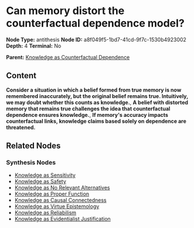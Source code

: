# Can memory distort the counterfactual dependence model?

**Node Type:** antithesis
**Node ID:** a8f049f5-1bd7-41cd-9f7c-1530b4923002
**Depth:** 4
**Terminal:** No

**Parent:** [Knowledge as Counterfactual Dependence](knowledge-as-counterfactual-dependence-synthesis-f3125824-fd46-42f4-ab3a-b8c13b855a7f.md)

## Content

**Consider a situation in which a belief formed from true memory is now remembered inaccurately, but the original belief remains true. Intuitively, we may doubt whether this counts as knowledge.**, **A belief with distorted memory that remains true challenges the idea that counterfactual dependence ensures knowledge.**, **If memory's accuracy impacts counterfactual links, knowledge claims based solely on dependence are threatened.**

## Related Nodes

### Synthesis Nodes

- [Knowledge as Sensitivity](knowledge-as-sensitivity-synthesis-d73b67eb-4a49-4bf6-bdcf-5ddcb4252cfc.md)
- [Knowledge as Safety](knowledge-as-safety-synthesis-1ed8b54c-a96f-4394-b2b5-9c65fab52eca.md)
- [Knowledge as No Relevant Alternatives](knowledge-as-no-relevant-alternatives-synthesis-1c3efccf-174a-4e8f-8118-b296de83b3dd.md)
- [Knowledge as Proper Function](knowledge-as-proper-function-synthesis-e2abf6ca-0a01-4241-ae09-e5a0cd1d9b5a.md)
- [Knowledge as Causal Connectedness](knowledge-as-causal-connectedness-synthesis-dbab7b3c-d6c5-4283-8ab0-df75fec3a64d.md)
- [Knowledge as Virtue Epistemology](knowledge-as-virtue-epistemology-synthesis-927c8da0-8284-44d2-9ba1-d4c11ecdba52.md)
- [Knowledge as Reliabilism](knowledge-as-reliabilism-synthesis-d93367a5-0b0b-4df7-9d95-3715f6617578.md)
- [Knowledge as Evidentialist Justification](knowledge-as-evidentialist-justification-synthesis-df83b567-f6d2-4e45-b9c6-44e318c7a882.md)
